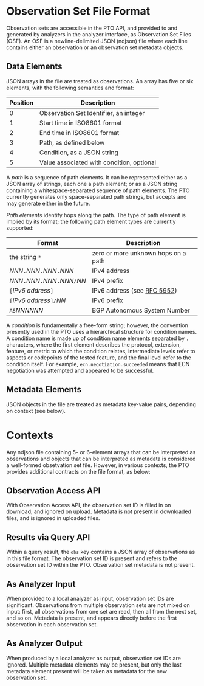 # Observation Set File Format

Observation sets are accessible in the PTO API, and provided to and generated by
analyzers in the analyzer interface, as Observation Set Files (OSF). An OSF is a
newline-delimited JSON (ndjson) file where each line contains either an
observation or an observation set metadata objects.

## Data Elements

JSON arrays in the file are treated as observations. An array has five or six
elements, with the following semantics and format:

| Position | Description                                               |
| -------- | --------------------------------------------------------- |
| 0        | Observation Set Identifier, an integer                    |
| 1        | Start time in ISO8601 format                              |
| 2        | End time in ISO8601 format                                |
| 3        | Path, as defined below                                    |
| 4        | Condition, as a JSON string                               |
| 5        | Value associated with condition, optional                 |

A *path* is a sequence of path elements. It can be represented either as a JSON
array of strings, each one a path element; or as a JSON string containing a
whitespace-separated sequence of path elements. The PTO currently generates only
space-separated path strings, but accepts and may generate either in the future.

*Path elements* identify hops along the path. The
type of path element is implied by its format; the following path element types
are currently supported:

| Format              | Description                                     |
| ------------------- | ----------------------------------------------- |
| the string `*`      | zero or more unknown hops on a path             |
| _NNN_`.`_NNN_`.`_NNN_`.`_NNN_ | IPv4 address                          |
| _NNN_`.`_NNN_`.`_NNN_`.`_NNN_`/`_NN_ | IPv4 prefix                    |
| `[`_IPv6 address_`]` | IPv6 address (see [RFC 5952](https://tools.ietf.org/html/5952))  |
| `[`_IPv6 address_`]/`_NN_ | IPv6 prefix                               |
| `AS`_NNNNNN_       | BGP Autonomous System Number                    |

A *condition* is fundamentally a free-form string; however, the convention
presently used in the PTO uses a hierarchical structure for condition names. A
condition name is made up of condition name elements separated by `.`
characters, where the first element describes the protocol, extension, feature,
or metric to which the condition relates, intermediate levels refer to aspects
or codepoints of the tested feature, and the final level refer to the condition
itself. For example, `ecn.negotiation.succeeded` means that ECN negotiation was
attempted and appeared to be successful. 

## Metadata Elements

JSON objects in the file are treated as metadata key-value pairs, depending on
context (see below). 

# Contexts

Any ndjson file containing 5- or 6-element arrays that can be interpreted as
observations and objects that can be interpreted as metadata is considered a
well-formed obsetvation set file. However, in various contexts, the PTO
provides additional contracts on the file format, as below:

## Observation Access API

With Observation Access API, the observation set ID is filled in on download,
and ignored on upload. Metadata is not present in downloaded files, and is
ignored in uploaded files.

## Results via Query API

Within a query result, the `obs` key contains a JSON array of observations as
in this file format. The observation set ID is present and refers to the
observation set ID within the PTO. Observation set metadata is not present.

## As Analyzer Input

When provided to a local analyzer as input, observation set IDs are
significant. Observations from multiple observation sets are not mixed on
input: first, all observations from one set are read, then all from the next
set, and so on. Metadata is present, and appears directly before the first
observation in each observation set.

## As Analyzer Output

When produced by a local analyzer as output, observation set IDs are ignored.
Multiple metadata elements may be present, but only the last metadata element
present will be taken as metadata for the new observation set.
